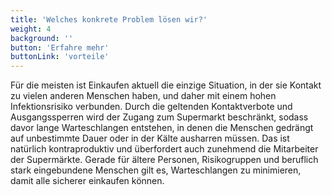 ```yaml
---
title: 'Welches konkrete Problem lösen wir?'
weight: 4
background: ''
button: 'Erfahre mehr'
buttonLink: 'vorteile'
---
```


Für die meisten ist Einkaufen aktuell die einzige Situation, in der sie Kontakt zu vielen anderen Menschen haben, und daher mit einem hohen Infektionsrisiko verbunden. Durch die geltenden Kontaktverbote und Ausgangssperren wird der Zugang zum Supermarkt beschränkt, sodass davor lange Warteschlangen entstehen, in denen die Menschen gedrängt auf unbestimmte Dauer oder in der Kälte ausharren müssen. Das ist natürlich kontraproduktiv und überfordert auch zunehmend die Mitarbeiter der Supermärkte. Gerade für ältere Personen, Risikogruppen und beruflich stark eingebundene Menschen gilt es, Warteschlangen zu minimieren, damit alle sicherer einkaufen können.